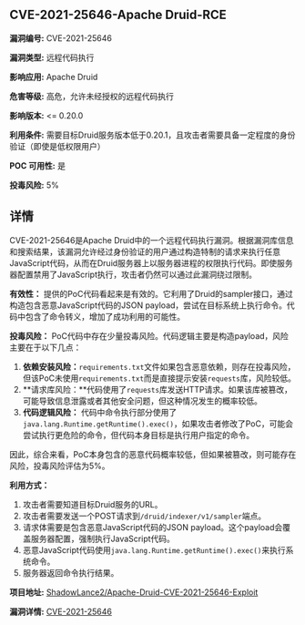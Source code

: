 ## CVE-2021-25646-Apache Druid-RCE

**漏洞编号:** CVE-2021-25646

**漏洞类型:** 远程代码执行

**影响应用:** Apache Druid

**危害等级:** 高危，允许未经授权的远程代码执行

**影响版本:** <= 0.20.0

**利用条件:** 需要目标Druid服务版本低于0.20.1，且攻击者需要具备一定程度的身份验证（即使是低权限用户）

**POC 可用性:** 是

**投毒风险:** 5%

## 详情

CVE-2021-25646是Apache Druid中的一个远程代码执行漏洞。根据漏洞库信息和搜索结果，该漏洞允许经过身份验证的用户通过构造特制的请求来执行任意JavaScript代码，从而在Druid服务器上以服务器进程的权限执行代码。即使服务器配置禁用了JavaScript执行，攻击者仍然可以通过此漏洞绕过限制。

**有效性：**
提供的PoC代码看起来是有效的。它利用了Druid的sampler接口，通过构造包含恶意JavaScript代码的JSON payload，尝试在目标系统上执行命令。代码中包含了命令转义，增加了成功利用的可能性。

**投毒风险：**
PoC代码中存在少量投毒风险。代码逻辑主要是构造payload，风险主要在于以下几点：

1.  **依赖安装风险：**`requirements.txt`文件如果包含恶意依赖，则存在投毒风险，但该PoC未使用`requirements.txt`而是直接提示安装`requests`库，风险较低。
2.  **请求库风险：**代码使用了`requests`库发送HTTP请求。如果该库被篡改，可能导致信息泄露或者其他安全问题，但这种情况发生的概率较低。
3.  **代码逻辑风险：** 代码中命令执行部分使用了`java.lang.Runtime.getRuntime().exec()`，如果攻击者修改了PoC，可能会尝试执行更危险的命令，但代码本身目标是执行用户指定的命令。

因此，综合来看，PoC本身包含的恶意代码概率较低，但如果被篡改，则可能存在风险，投毒风险评估为5%。

**利用方式：**
1.  攻击者需要知道目标Druid服务的URL。
2.  攻击者需要发送一个POST请求到`/druid/indexer/v1/sampler`端点。
3.  请求体需要是包含恶意JavaScript代码的JSON payload。这个payload会覆盖服务器配置，强制执行JavaScript代码。
4.  恶意JavaScript代码使用`java.lang.Runtime.getRuntime().exec()`来执行系统命令。
5.  服务器返回命令执行结果。

**项目地址:** [ShadowLance2/Apache-Druid-CVE-2021-25646-Exploit](https://github.com/ShadowLance2/Apache-Druid-CVE-2021-25646-Exploit)

**漏洞详情:** [CVE-2021-25646](https://nvd.nist.gov/vuln/detail/CVE-2021-25646)